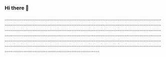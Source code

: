 ### Hi there 👋

...................................................................................................................................................................................................................................................................................................................................................................................................................................................................................................................................................................................................................................................................................................................................................................................................................................................